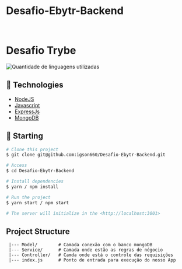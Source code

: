 # Desafio-Ebytr-Backend
<div align="center" id="top"> 
  &#xa0;
</div>

<h1>Desafio Trybe</h1>  

  <img alt="Quantidade de linguagens utilizadas" src="https://img.shields.io/github/languages/count/GrupoCPB/FrontSiteONGPaisAfetivos?color=56BEB8">


## :rocket: Technologies ##

- [NodeJS](https://nodejs.org/en/)
- [Javascript](https://developer.mozilla.org/pt-BR/docs/Web/JavaScript)
- [ExpressJs](https://expressjs.com/pt-br/)
- [MongoDB](https://www.mongodb.com/pt-br)

## :checkered_flag: Starting ##

```bash
# Clone this project
$ git clone git@github.com:igson660/Desafio-Ebytr-Backend.git

# Access
$ cd Desafio-Ebytr-Backend

# Install dependencies
$ yarn / npm install

# Run the project
$ yarn start / npm start

# The server will initialize in the <http://localhost:3001>
```

## Project Structure

```
 |--- Model/        # Camada conexão com o banco mongoDB
 |--- Service/      # Camada onde estão as regras de négocio
 |--- Controller/   # Camda onde está o controle das requisições
 |--- index.js      # Ponto de entrada para execução do nosso App
```
